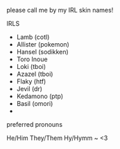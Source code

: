 please call me by my IRL skin names!

IRLS

- Lamb (cotl)
- Allister (pokemon)
- Hansel (sodikken)
- Toro Inoue
- Loki (tboi)
- Azazel (tboi)
- Flaky (htf)
- Jevil (dr)
- Kedamono (ptp)
- Basil (omori)
- 
preferred pronouns

He/Him
They/Them
Hy/Hymm
~ <3
